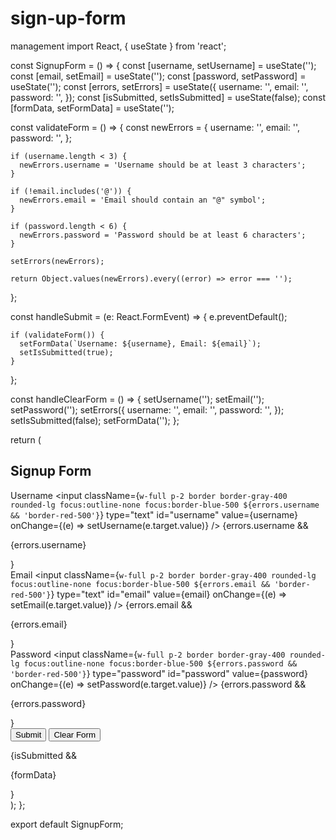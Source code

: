 # sign-up-form
management
import React, { useState } from 'react';

const SignupForm = () => {
  const [username, setUsername] = useState('');
  const [email, setEmail] = useState('');
  const [password, setPassword] = useState('');
  const [errors, setErrors] = useState({
    username: '',
    email: '',
    password: '',
  });
  const [isSubmitted, setIsSubmitted] = useState(false);
  const [formData, setFormData] = useState('');

  const validateForm = () => {
    const newErrors = {
      username: '',
      email: '',
      password: '',
    };

    if (username.length < 3) {
      newErrors.username = 'Username should be at least 3 characters';
    }

    if (!email.includes('@')) {
      newErrors.email = 'Email should contain an "@" symbol';
    }

    if (password.length < 6) {
      newErrors.password = 'Password should be at least 6 characters';
    }

    setErrors(newErrors);

    return Object.values(newErrors).every((error) => error === '');
  };

  const handleSubmit = (e: React.FormEvent<HTMLFormElement>) => {
    e.preventDefault();

    if (validateForm()) {
      setFormData(`Username: ${username}, Email: ${email}`);
      setIsSubmitted(true);
    }
  };

  const handleClearForm = () => {
    setUsername('');
    setEmail('');
    setPassword('');
    setErrors({
      username: '',
      email: '',
      password: '',
    });
    setIsSubmitted(false);
    setFormData('');
  };

  return (
    <div className="max-w-md mx-auto p-4 bg-white rounded-lg shadow-md">
      <h2 className="text-lg font-bold mb-4">Signup Form</h2>
      <form onSubmit={handleSubmit}>
        <div className="mb-4">
          <label className="block text-gray-700 text-sm font-bold mb-2" htmlFor="username">
            Username
          </label>
          <input
            className={`w-full p-2 border border-gray-400 rounded-lg focus:outline-none focus:border-blue-500 ${errors.username && 'border-red-500'}`}
            type="text"
            id="username"
            value={username}
            onChange={(e) => setUsername(e.target.value)}
          />
          {errors.username && <p className="text-red-500 text-sm mt-2">{errors.username}</p>}
        </div>
        <div className="mb-4">
          <label className="block text-gray-700 text-sm font-bold mb-2" htmlFor="email">
            Email
          </label>
          <input
            className={`w-full p-2 border border-gray-400 rounded-lg focus:outline-none focus:border-blue-500 ${errors.email && 'border-red-500'}`}
            type="text"
            id="email"
            value={email}
            onChange={(e) => setEmail(e.target.value)}
          />
          {errors.email && <p className="text-red-500 text-sm mt-2">{errors.email}</p>}
        </div>
        <div className="mb-4">
          <label className="block text-gray-700 text-sm font-bold mb-2" htmlFor="password">
            Password
          </label>
          <input
            className={`w-full p-2 border border-gray-400 rounded-lg focus:outline-none focus:border-blue-500 ${errors.password && 'border-red-500'}`}
            type="password"
            id="password"
            value={password}
            onChange={(e) => setPassword(e.target.value)}
          />
          {errors.password && <p className="text-red-500 text-sm mt-2">{errors.password}</p>}
        </div>
        <button
          className="bg-blue-500 hover:bg-blue-700 text-white font-bold py-2 px-4 rounded-lg focus:outline-none focus:shadow-outline"
          type="submit"
        >
          Submit
        </button>
        <button
          className="bg-gray-300 hover:bg-gray-400 text-gray-800 font-bold py-2 px-4 rounded-lg focus:outline-none focus:shadow-outline ml-2"
          type="button"
          onClick={handleClearForm}
        >
          Clear Form
        </button>
      </form>
      {isSubmitted && <p className="text-lg font-bold mt-4">{formData}</p>}
    </div>
  );
};

export default SignupForm;
